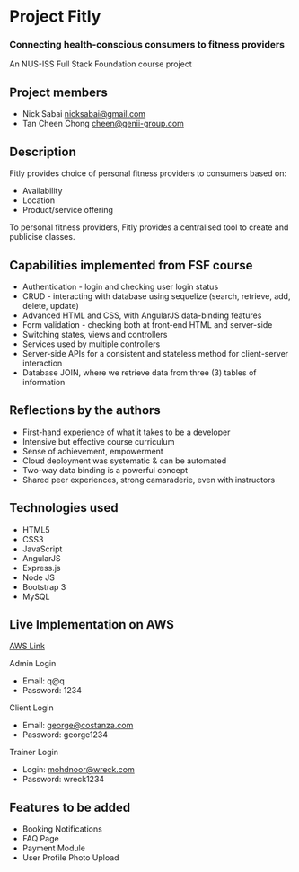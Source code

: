 # Project Fitly
### Connecting health-conscious consumers to fitness providers
An NUS-ISS Full Stack Foundation course project

## Project members
* Nick Sabai nicksabai@gmail.com
* Tan Cheen Chong cheen@genii-group.com

## Description
Fitly provides choice of personal fitness providers to consumers based on:
* Availability
* Location
* Product/service offering

To personal fitness providers, Fitly provides a centralised tool to create and publicise classes.

## Capabilities implemented from FSF course
* Authentication - login and checking user login status
* CRUD - interacting with database using sequelize (search, retrieve, add, delete, update)
* Advanced HTML and CSS, with AngularJS data-binding features
* Form validation - checking both at front-end HTML and server-side
* Switching states, views and controllers
* Services used by multiple controllers
* Server-side APIs for a consistent and stateless method for client-server interaction 
* Database JOIN, where we retrieve data from three (3) tables of information

## Reflections by the authors
* First-hand experience of what it takes to be a developer
* Intensive but effective course curriculum
* Sense of achievement, empowerment
* Cloud deployment was systematic & can be automated
* Two-way data binding is a powerful concept
* Shared peer experiences, strong camaraderie, even with instructors

## Technologies used
* HTML5
* CSS3
* JavaScript
* AngularJS
* Express.js
* Node JS
* Bootstrap 3
* MySQL

## Live Implementation on AWS
[AWS Link](http://ec2-54-169-166-15.ap-southeast-1.compute.amazonaws.com:3000)

Admin Login
* Email: q@q
* Password: 1234

Client Login
* Email: george@costanza.com
* Password: george1234

Trainer Login
* Login: mohdnoor@wreck.com
* Password: wreck1234

## Features to be added
* Booking Notifications
* FAQ Page
* Payment Module
* User Profile Photo Upload